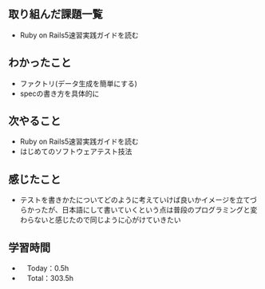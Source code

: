 ## 取り組んだ課題一覧
- Ruby on Rails5速習実践ガイドを読む

## わかったこと 
- ファクトリ(データ生成を簡単にする)
- specの書き方を具体的に

## 次やること
- Ruby on Rails5速習実践ガイドを読む
- はじめてのソフトウェアテスト技法

## 感じたこと
- テストを書きかたについてどのように考えていけば良いかイメージを立てづらかったが、日本語にして書いていくという点は普段のプログラミングと変わらないと感じたので同じように心がけていきたい

## 学習時間
- 　Today：0.5h
- 　Total：303.5h